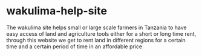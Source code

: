# wakulima-help-site
The wakulima site helps  small or large scale farmers in Tanzania to have easy access of land and agriculture tools either for  a short or long time rent, through this website we get to rent  land in different regions for a certain time and a certain period of time in an affordable price
